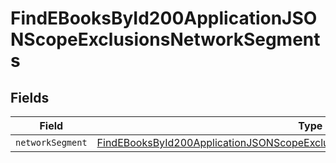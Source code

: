 # FindEBooksById200ApplicationJSONScopeExclusionsNetworkSegments


## Fields

| Field                                                                                                                                                                                   | Type                                                                                                                                                                                    | Required                                                                                                                                                                                | Description                                                                                                                                                                             |
| --------------------------------------------------------------------------------------------------------------------------------------------------------------------------------------- | --------------------------------------------------------------------------------------------------------------------------------------------------------------------------------------- | --------------------------------------------------------------------------------------------------------------------------------------------------------------------------------------- | --------------------------------------------------------------------------------------------------------------------------------------------------------------------------------------- |
| `networkSegment`                                                                                                                                                                        | [FindEBooksById200ApplicationJSONScopeExclusionsNetworkSegmentsNetworkSegment](../../models/operations/findebooksbyid200applicationjsonscopeexclusionsnetworksegmentsnetworksegment.md) | :heavy_minus_sign:                                                                                                                                                                      | N/A                                                                                                                                                                                     |
